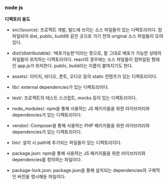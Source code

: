 ### node js
__디렉토리 용도__    
* src/(source): 프로젝트 개발, 빌드에 쓰이는 소스 파일들이 있는 디렉토리이다. 컴파일되어 dist, public, build와 같은 곳으로 가기 전의 original 소스 파일들이 모여 있다.
* dist/(distributable): '배포가능한'이라는 뜻으로, 말 그대로 배포가 가능한 상태의 파일들이 위치하는 디렉토리이다. react의 경우에는 소스 파일들이 컴파일된 형태인 app.js가 위치한다. public, build라는 이름이 붙여지기도 한다. 
* assets/: 이미지, 비디오, 폰트, 오디오 등의 static 컨텐츠가 있는 디렉토리이다.
* lib/: external dependencies가 있는 디렉토리이다.
* test/: 프로젝트의 테스트 스크립트, mocks 등이 있는 디렉토리이다.
* node_modules/: npm을 통해 사용하는 JS 패키지들을 위한 라이브러리와 dependencies가 있는 디렉토리이다.  
* vendor/: Composer을 통해 사용하는 PHP 패키지들을 위한 라이브러리와 dependencies가 있는 디렉토리이다.
* bin/: 설치 시 path에 추가되는 파일들이 있는 디렉토리이다.
   
* package.json: npm을 통해 사용하는 JS 패키지들을 위한 라이브러리와 dependencies를 정의하는 파일이다.
* package-lock.json: package.json을 통해 설치되는 dependencies의 구체적인 버전을 명시해둔 파일이다.

